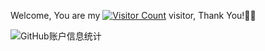 Welcome, You are my [![Visitor Count](https://profile-counter.glitch.me/yiyule10/count.svg)](https://yiyule10.github.io/) visitor, Thank You!🎉🎉

![GitHub账户信息统计](https://github-stats.ubrong.com/api?username=yiyule10&show_icons=true&theme=tokyonight)
